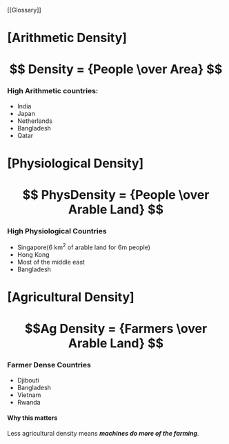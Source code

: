 [[Glossary]]

# [Arithmetic Density]
# $$ Density = {People \over Area} $$
### High Arithmetic countries:
- India
- Japan
- Netherlands
- Bangladesh
- Qatar


# [Physiological Density]
# $$ PhysDensity = {People \over Arable Land} $$
### High Physiological Countries
- Singapore(6 km$^2$ of arable land for 6m people)
- Hong Kong
- Most of the middle east
- Bangladesh
# [Agricultural Density]
# $$Ag Density = {Farmers \over Arable Land} $$
### Farmer Dense Countries
- Djibouti
- Bangladesh
- Vietnam
- Rwanda
#### Why this matters
Less agricultural density means **___machines do more of the farming___**.